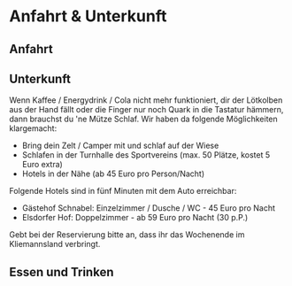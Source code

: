 # Anfahrt & Unterkunft

## Anfahrt

## Unterkunft
Wenn Kaffee / Energydrink / Cola nicht mehr funktioniert, dir der Lötkolben aus der Hand fällt oder die Finger nur noch Quark in die Tastatur hämmern, dann brauchst du 'ne Mütze Schlaf. Wir haben da folgende Möglichkeiten klargemacht:   
- Bring dein Zelt / Camper mit und schlaf auf der Wiese
- Schlafen in der Turnhalle des Sportvereins (max. 50 Plätze, kostet 5 Euro extra)
- Hotels in der Nähe (ab 45 Euro pro Person/Nacht)

Folgende Hotels sind in fünf Minuten mit dem Auto erreichbar:
- Gästehof Schnabel: Einzelzimmer / Dusche / WC - 45 Euro pro Nacht
- Elsdorfer Hof: Doppelzimmer - ab 59 Euro pro Nacht (30 p.P.)

Gebt bei der Reservierung bitte an, dass ihr das Wochenende im Kliemannsland verbringt.

## Essen und Trinken

